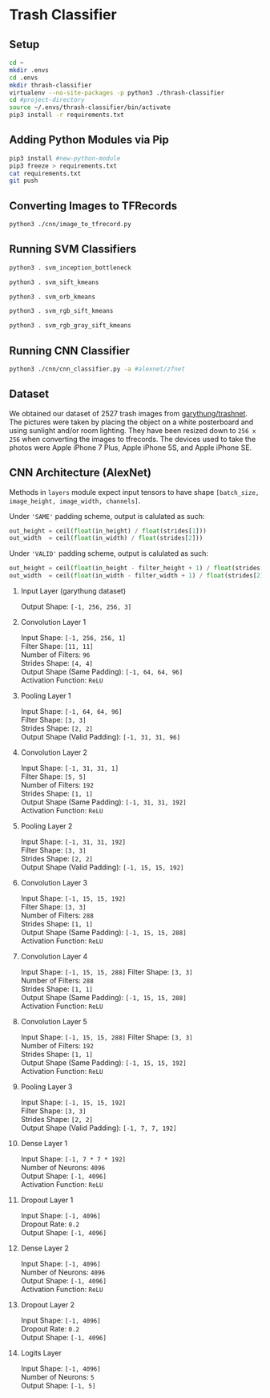 # Trash Classifier

## Setup

```bash
cd ~
mkdir .envs
cd .envs
mkdir thrash-classifier
virtualenv --no-site-packages -p python3 ./thrash-classifier
cd #project-directory
source ~/.envs/thrash-classifier/bin/activate
pip3 install -r requirements.txt
```

## Adding Python Modules via Pip

```bash
pip3 install #new-python-module
pip3 freeze > requirements.txt
cat requirements.txt
git push
```

## Converting Images to TFRecords

```bash
python3 ./cnn/image_to_tfrecord.py
```

## Running SVM Classifiers

```bash
python3 . svm_inception_bottleneck
```

```bash
python3 . svm_sift_kmeans
```

```bash
python3 . svm_orb_kmeans
```

```bash
python3 . svm_rgb_sift_kmeans
```

```bash
python3 . svm_rgb_gray_sift_kmeans
```

## Running CNN Classifier

```bash
python3 ./cnn/cnn_classifier.py -a #alexnet/zfnet
```

## Dataset

We obtained our dataset of 2527 trash images from [garythung/trashnet](https://github.com/garythung/trashnet). The pictures were taken by placing the object on a white posterboard and using sunlight and/or room lighting. They have been resized down to `256 x 256` when converting the images to tfrecords. The devices used to take the photos were Apple iPhone 7 Plus, Apple iPhone 5S, and Apple iPhone SE.

## CNN Architecture (AlexNet)

Methods in `layers` module expect input tensors to have shape `[batch_size, image_height, image_width, channels]`.

Under `'SAME'` padding scheme, output is calulated as such:
```python
out_height = ceil(float(in_height) / float(strides[1]))
out_width  = ceil(float(in_width) / float(strides[2]))
```

Under `'VALID'` padding scheme, output is calulated as such:
```python
out_height = ceil(float(in_height - filter_height + 1) / float(strides[1]))
out_width  = ceil(float(in_width - filter_width + 1) / float(strides[2]))
```

1. Input Layer (garythung dataset)

    Output Shape: `[-1, 256, 256, 3]`

2. Convolution Layer 1

    Input Shape: `[-1, 256, 256, 1]`  
    Filter Shape: `[11, 11]`  
    Number of Filters: `96`  
    Strides Shape: `[4, 4]`  
    Output Shape (Same Padding): `[-1, 64, 64, 96]`  
    Activation Function: `ReLU`

3. Pooling Layer 1

    Input Shape: `[-1, 64, 64, 96]`  
    Filter Shape: `[3, 3]`  
    Strides Shape: `[2, 2]`  
    Output Shape (Valid Padding): `[-1, 31, 31, 96]`

4. Convolution Layer 2

    Input Shape: `[-1, 31, 31, 1]`  
    Filter Shape: `[5, 5]`  
    Number of Filters: `192`  
    Strides Shape: `[1, 1]`  
    Output Shape (Same Padding): `[-1, 31, 31, 192]`  
    Activation Function: `ReLU`

5. Pooling Layer 2

    Input Shape: `[-1, 31, 31, 192]`  
    Filter Shape: `[3, 3]`  
    Strides Shape: `[2, 2]`  
    Output Shape (Valid Padding): `[-1, 15, 15, 192]`

6. Convolution Layer 3

    Input Shape: `[-1, 15, 15, 192]`  
    Filter Shape: `[3, 3]`  
    Number of Filters: `288`  
    Strides Shape: `[1, 1]`  
    Output Shape (Same Padding): `[-1, 15, 15, 288]`  
    Activation Function: `ReLU`

7. Convolution Layer 4

    Input Shape: `[-1, 15, 15, 288]` 
    Filter Shape: `[3, 3]`  
    Number of Filters: `288`  
    Strides Shape: `[1, 1]`  
    Output Shape (Same Padding): `[-1, 15, 15, 288]`  
    Activation Function: `ReLU`

8. Convolution Layer 5

    Input Shape: `[-1, 15, 15, 288]` 
    Filter Shape: `[3, 3]`  
    Number of Filters: `192`  
    Strides Shape: `[1, 1]`  
    Output Shape (Same Padding): `[-1, 15, 15, 192]`  
    Activation Function: `ReLU`

9. Pooling Layer 3

    Input Shape: `[-1, 15, 15, 192]`  
    Filter Shape: `[3, 3]`  
    Strides Shape: `[2, 2]`  
    Output Shape (Valid Padding): `[-1, 7, 7, 192]`

10. Dense Layer 1

    Input Shape: `[-1, 7 * 7 * 192]`  
    Number of Neurons: `4096`  
    Output Shape: `[-1, 4096]`  
    Activation Function: `ReLU`  

11. Dropout Layer 1

    Input Shape: `[-1, 4096]`  
    Dropout Rate: `0.2`  
    Output Shape: `[-1, 4096]`  

12. Dense Layer 2

    Input Shape: `[-1, 4096]`  
    Number of Neurons: `4096`  
    Output Shape: `[-1, 4096]`  
    Activation Function: `ReLU`  

13. Dropout Layer 2

    Input Shape: `[-1, 4096]`  
    Dropout Rate: `0.2`  
    Output Shape: `[-1, 4096]`  

14. Logits Layer

    Input Shape: `[-1, 4096]`  
    Number of Neurons: `5`  
    Output Shape: `[-1, 5]`  
